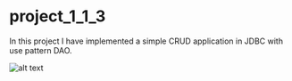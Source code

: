 # project_1_1_3
In this project I have implemented a simple CRUD application in JDBC with use pattern DAO.


![alt text](https://github.com/firsovroman/project_1_1_3/raw/main/pictures/123.jpg)
